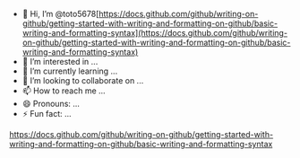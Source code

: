 - 👋 Hi, I’m @toto5678[https://docs.github.com/github/writing-on-github/getting-started-with-writing-and-formatting-on-github/basic-writing-and-formatting-syntax](https://docs.github.com/github/writing-on-github/getting-started-with-writing-and-formatting-on-github/basic-writing-and-formatting-syntax)
- 👀 I’m interested in ...
- 🌱 I’m currently learning ...
- 💞️ I’m looking to collaborate on ...
- 📫 How to reach me ...
- 😄 Pronouns: ...
- ⚡ Fun fact: ...

<!---
toto5678/toto5678 is a ✨ special ✨ repository because its `README.md` (this file) appears on your GitHub profile.
You can click the Preview link to take a look at your changes.
--->
https://docs.github.com/github/writing-on-github/getting-started-with-writing-and-formatting-on-github/basic-writing-and-formatting-syntax
